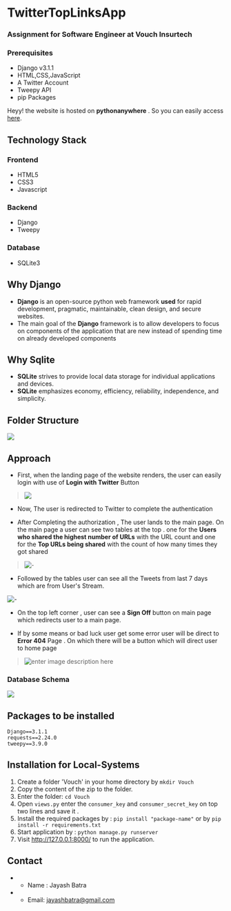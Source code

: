 # TwitterTopLinksApp
### Assignment for Software Engineer at Vouch Insurtech


### Prerequisites

 - Django v3.1.1
 - HTML,CSS,JavaScript
 - A Twitter Account
 - Tweepy API
 - pip Packages


Heyy! the website is hosted on **pythonanywhere** .
So you can easily access [here](http://jay0208.pythonanywhere.com/).


## Technology Stack

### Frontend
-   HTML5
-   CSS3
-   Javascript
### Backend
- Django
- Tweepy
### Database
- SQLite3

## Why Django

- **Django** is an open-source python web framework **used** for rapid development, pragmatic, maintainable, clean design, and secure websites. 
- The main goal of the **Django** framework is to allow developers to focus on components of the application that are new instead of spending time on already developed components

## Why Sqlite 
- **SQLite** strives to provide local data storage for individual applications and devices.
-  **SQLite** emphasizes economy, efficiency, reliability, independence, and simplicity.

## Folder Structure

![](https://i.ibb.co/6ymyBDH/folderarrangement.jpg)


## Approach

- First, when the landing page of the website renders, the user can easily login with use of **Login with Twitter** Button
 >![](https://i.ibb.co/dgQ0wry/frontpage.jpg)

- Now, The user is redirected to Twitter to complete the authentication

- After Completing the authorization , The user lands to the main page. On the main page a user can see two tables at the top . one for the **Users who shared the highest number of URLs** with the URL count and one for the **Top URLs being shared** with the count of how many times they got shared  
>![-](https://i.ibb.co/PchHsFh/mainpagestart.jpg)
- Followed by the tables user can see all the Tweets from last 7 days which are from User's Stream.
>
![-](https://i.ibb.co/6bmhVfS/stream.jpg)
- On the top left corner , user can see a **Sign Off** button on main page which redirects user to a main page.

- If by some means or bad luck user get some error user will be direct to **Error 404**  Page . On which there will be a button which will direct user to home page
 >![enter image description here](https://i.ibb.co/CvPWmBy/error404.jpg)

### Database Schema
![](https://i.ibb.co/H4NNyD2/database.jpg)

## Packages to be installed
```
Django==3.1.1
requests==2.24.0
tweepy==3.9.0
```
## Installation for Local-Systems
1.  Create a folder 'Vouch' in your home directory  by `mkdir Vouch`
2.  Copy the content of the zip to the folder.
3.  Enter the folder:  `cd Vouch`
4. Open `views.py` enter the `consumer_key` and `consumer_secret_key` on top two lines  and save it .
5.  Install the required packages by :  `pip install "package-name"` or by `pip install -r requirements.txt`
6.  Start application by :  `python manage.py runserver`
7.  Visit http://127.0.0.1:8000/ to run the application.


## Contact

- -  Name : Jayash Batra
- -   Email:  [jayashbatra@gmail.com](mailto:jayashbatra@gmail.com)

